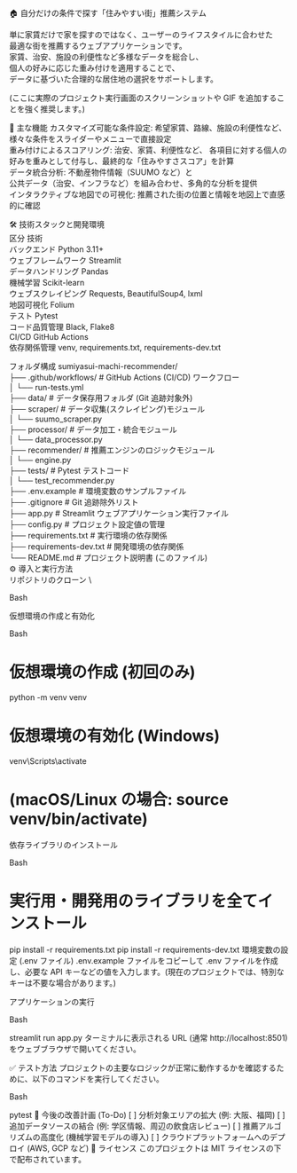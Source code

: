 🏠 自分だけの条件で探す「住みやすい街」推薦システム

単に家賃だけで家を探すのではなく、ユーザーのライフスタイルに合わせた \
最適な街を推薦するウェブアプリケーションです。 \
家賃、治安、施設の利便性など多様なデータを総合し、 \
個人の好みに応じた重み付けを適用することで、 \
データに基づいた合理的な居住地の選択をサポートします。 

(ここに実際のプロジェクト実行画面のスクリーンショットや GIF を追加することを強く推奨します。)

🚀 主な機能
カスタマイズ可能な条件設定: 希望家賃、路線、施設の利便性など、 \
様々な条件をスライダーやメニューで直接設定 \
重み付けによるスコアリング: 治安、家賃、利便性など、
各項目に対する個人の好みを重みとして付与し、最終的な「住みやすさスコア」を計算 \
データ統合分析: 不動産物件情報（SUUMO など）と \
公共データ（治安、インフラなど）を組み合わせ、多角的な分析を提供 \
インタラクティブな地図での可視化: 推薦された街の位置と情報を地図上で直感的に確認 

🛠️ 技術スタックと開発環境 \
区分 技術 \
バックエンド Python 3.11+ \
ウェブフレームワーク Streamlit \
データハンドリング Pandas \
機械学習 Scikit-learn \
ウェブスクレイピング Requests, BeautifulSoup4, lxml \
地図可視化 Folium \
テスト Pytest \
コード品質管理 Black, Flake8 \
CI/CD GitHub Actions \
依存関係管理 venv, requirements.txt, requirements-dev.txt 

フォルダ構成
sumiyasui-machi-recommender/ \
├── .github/workflows/ # GitHub Actions (CI/CD) ワークフロー \
│ └── run-tests.yml \
├── data/ # データ保存用フォルダ (Git 追跡対象外) \
├── scraper/ # データ収集(スクレイピング)モジュール \
│ └── suumo_scraper.py \
├── processor/ # データ加工・統合モジュール \
│ └── data_processor.py \
├── recommender/ # 推薦エンジンのロジックモジュール \
│ └── engine.py \
├── tests/ # Pytest テストコード \
│ └── test_recommender.py \
├── .env.example # 環境変数のサンプルファイル \
├── .gitignore # Git 追跡除外リスト \
├── app.py # Streamlit ウェブアプリケーション実行ファイル \
├── config.py # プロジェクト設定値の管理 \
├── requirements.txt # 実行環境の依存関係 \
├── requirements-dev.txt # 開発環境の依存関係 \
└── README.md # プロジェクト説明書 (このファイル) \
⚙️ 導入と実行方法 \
リポジトリのクローン \

Bash

仮想環境の作成と有効化

Bash

# 仮想環境の作成 (初回のみ)

python -m venv venv

# 仮想環境の有効化 (Windows)

venv\Scripts\activate

# (macOS/Linux の場合: source venv/bin/activate)

依存ライブラリのインストール

Bash

# 実行用・開発用のライブラリを全てインストール

pip install -r requirements.txt
pip install -r requirements-dev.txt
環境変数の設定 (.env ファイル)
.env.example ファイルをコピーして .env ファイルを作成し、必要な API キーなどの値を入力します。(現在のプロジェクトでは、特別なキーは不要な場合があります。)

アプリケーションの実行

Bash

streamlit run app.py
ターミナルに表示される URL (通常 http://localhost:8501) をウェブブラウザで開いてください。

✅ テスト方法
プロジェクトの主要なロジックが正常に動作するかを確認するために、以下のコマンドを実行してください。

Bash

pytest
📝 今後の改善計画 (To-Do)
[ ] 分析対象エリアの拡大 (例: 大阪、福岡)
[ ] 追加データソースの結合 (例: 学区情報、周辺の飲食店レビュー)
[ ] 推薦アルゴリズムの高度化 (機械学習モデルの導入)
[ ] クラウドプラットフォームへのデプロイ (AWS, GCP など)
📄 ライセンス
このプロジェクトは MIT ライセンスの下で配布されています。
